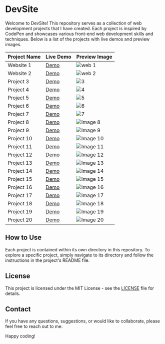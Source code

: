 # DevSite

Welcome to DevSite! This repository serves as a collection of web development projects that I have created. Each project is inspired by CodePen and showcases various front-end web development skills and techniques. Below is a list of the projects with live demos and preview images.

| Project Name        | Live Demo          | Preview Image |
|---------------------|--------------------|---------------|
| Website 1           | [Demo](#)          | ![web 1](https://github.com/abdul-1432/DevSite/assets/124916666/35e3943a-7940-4841-8f5a-7d3c8c013851)|
| Website 2           | [Demo](#)          | ![web 2](https://github.com/abdul-1432/DevSite/assets/124916666/0e5710a5-5646-4bd0-a652-da572c54efcd)|
| Project 3           | [Demo](#)          | ![3](https://github.com/abdul-1432/DevSite/assets/124916666/b839f169-8274-473f-aac5-fe1c0f1905a4)|
| Project 4           | [Demo](#)          | ![4](https://github.com/abdul-1432/DevSite/assets/124916666/8fa9f1b5-0d34-4170-baa0-7017e537ef20)|
| Project 5           | [Demo](#)          | ![5](https://github.com/abdul-1432/DevSite/assets/124916666/8686b972-5f2b-49db-a507-fea211478ab4)|
| Project 6           | [Demo](#)          | ![6](https://github.com/abdul-1432/DevSite/assets/124916666/a4f67f3b-b8a9-4db4-8979-328e52205ac5)|
| Project 7           | [Demo](#)          | ![7](https://github.com/abdul-1432/DevSite/assets/124916666/43317f3a-6a3e-4d7c-a7c3-70cb23ec9c98)|
| Project 8           | [Demo](#)          | ![Image 8](link-to-image8.png) |
| Project 9           | [Demo](#)          | ![Image 9](link-to-image9.png) |
| Project 10          | [Demo](#)          | ![Image 10](link-to-image10.png) |
| Project 11          | [Demo](#)          | ![Image 11](link-to-image11.png) |
| Project 12          | [Demo](#)          | ![Image 12](link-to-image12.png) |
| Project 13          | [Demo](#)          | ![Image 13](link-to-image13.png) |
| Project 14          | [Demo](#)          | ![Image 14](link-to-image14.png) |
| Project 15          | [Demo](#)          | ![Image 15](link-to-image15.png) |
| Project 16          | [Demo](#)          | ![Image 16](link-to-image16.png) |
| Project 17          | [Demo](#)          | ![Image 17](link-to-image17.png) |
| Project 18          | [Demo](#)          | ![Image 18](link-to-image18.png) |
| Project 19          | [Demo](#)          | ![Image 19](link-to-image19.png) |
| Project 20          | [Demo](#)          | ![Image 20](link-to-image20.png) |

## How to Use

Each project is contained within its own directory in this repository. To explore a specific project, simply navigate to its directory and follow the instructions in the project's README file.

## License

This project is licensed under the MIT License - see the [LICENSE](LICENSE) file for details.

## Contact

If you have any questions, suggestions, or would like to collaborate, please feel free to reach out to me.

Happy coding!
